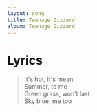 ```yaml
---
layout: song
title: Teenage Gizzard
album: Teenage Gizzard
---
```


# Lyrics

> It's hot, it's mean  
> Summer, to me  
> Green grass, won't last  
> Sky blue, me too   
